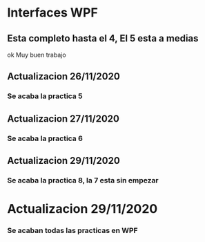 # Interfaces WPF
## Esta completo hasta el 4, El 5 esta a medias
ok
Muy buen trabajo

## Actualizacion 26/11/2020 
### Se acaba la practica 5

## Actualizacion 27/11/2020
### Se acaba la practica 6

## Actualizacion 29/11/2020
### Se acaba la practica 8, la 7 esta sin empezar

# Actualizacion 29/11/2020
### Se acaban todas las practicas en WPF